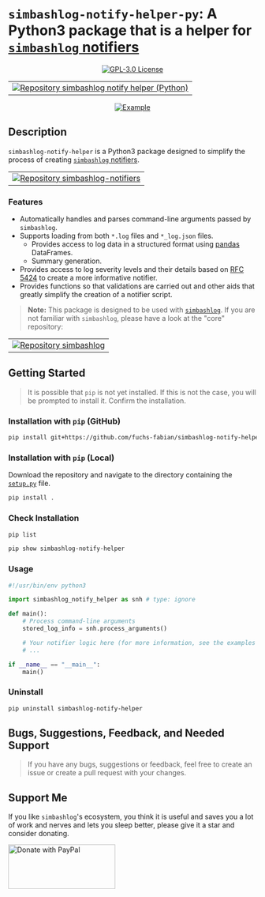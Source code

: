 # `simbashlog-notify-helper-py`: A Python3 package that is a helper for [`simbashlog` notifiers](https://github.com/fuchs-fabian/simbashlog-notifiers)

<p align="center">
  <a href="./LICENSE">
    <img alt="GPL-3.0 License" src="https://img.shields.io/badge/GitHub-GPL--3.0-informational">
  </a>
</p>

<div align="center">
  <table>
    <tr>
      <td>
        <a href="https://github.com/fuchs-fabian/simbashlog-notify-helper-py">
          <img src="https://github-readme-stats.vercel.app/api/pin/?username=fuchs-fabian&repo=simbashlog-notify-helper-py&theme=holi&hide_border=true&border_radius=10" alt="Repository simbashlog notify helper (Python)"/>
        </a>
      </td>
    </tr>
  </table>
</div>

<p align="center">
  <a href="https://github.com/fuchs-fabian/simbashlog-notify-helper-py/blob/main/examples/example.py">
    <img alt="Example" src="https://img.shields.io/website?down_message=offline&label=example&up_color=007aff&up_message=online&url=https%3A%2F%2Fgithub.com%2Ffuchs-fabian%2Fsimbashlog-notify-helper-py%2Fblob%2Fmain%2Fexamples%2Fexample.py" />
  </a>
</p>

## Description

`simbashlog-notify-helper` is a Python3 package designed to simplify the process of creating [`simbashlog` notifiers](https://github.com/fuchs-fabian/simbashlog-notifiers).

<div align="left">
  <table>
    <tr>
      <td>
        <a href="https://github.com/fuchs-fabian/simbashlog-notifiers">
          <img src="https://github-readme-stats.vercel.app/api/pin/?username=fuchs-fabian&repo=simbashlog-notifiers&theme=holi&hide_border=true&border_radius=10" alt="Repository simbashlog-notifiers"/>
        </a>
      </td>
    </tr>
  </table>
</div>

### Features

- Automatically handles and parses command-line arguments passed by `simbashlog`.
- Supports loading from both `*.log` files and `*_log.json` files.
  - Provides access to log data in a structured format using [pandas](https://pandas.pydata.org/) DataFrames.
  - Summary generation.
- Provides access to log severity levels and their details based on [RFC 5424](https://tools.ietf.org/html/rfc5424) to create a more informative notifier.
- Provides functions so that validations are carried out and other aids that greatly simplify the creation of a notifier script.

> **Note:** This package is designed to be used with [`simbashlog`](https://github.com/fuchs-fabian/simbashlog). If you are not familiar with `simbashlog`, please have a look at the "core" repository:

<div align="left">
  <table>
    <tr>
      <td>
        <a href="https://github.com/fuchs-fabian/simbashlog">
          <img src="https://github-readme-stats.vercel.app/api/pin/?username=fuchs-fabian&repo=simbashlog&theme=holi&hide_border=true&border_radius=10" alt="Repository simbashlog"/>
        </a>
      </td>
    </tr>
  </table>
</div>

## Getting Started

> It is possible that `pip` is not yet installed. If this is not the case, you will be prompted to install it. Confirm the installation.

### Installation with `pip` (GitHub)

```bash
pip install git+https://github.com/fuchs-fabian/simbashlog-notify-helper-py
```

### Installation with `pip` (Local)

Download the repository and navigate to the directory containing the [`setup.py`](setup.py) file.

```bash
pip install .
```

### Check Installation

```bash
pip list
```

```bash
pip show simbashlog-notify-helper
```

### Usage

```python
#!/usr/bin/env python3

import simbashlog_notify_helper as snh # type: ignore

def main():
    # Process command-line arguments
    stored_log_info = snh.process_arguments()

    # Your notifier logic here (for more information, see the examples in the repository)
    # ...

if __name__ == "__main__":
    main()
```

### Uninstall

```bash
pip uninstall simbashlog-notify-helper
```

## Bugs, Suggestions, Feedback, and Needed Support

> If you have any bugs, suggestions or feedback, feel free to create an issue or create a pull request with your changes.

## Support Me

If you like `simbashlog`'s ecosystem, you think it is useful and saves you a lot of work and nerves and lets you sleep better, please give it a star and consider donating.

<a href="https://www.paypal.com/donate/?hosted_button_id=4G9X8TDNYYNKG" target="_blank">
  <!--
    https://github.com/stefan-niedermann/paypal-donate-button
  -->
  <img src="https://raw.githubusercontent.com/stefan-niedermann/paypal-donate-button/master/paypal-donate-button.png" style="height: 90px; width: 217px;" alt="Donate with PayPal"/>
</a>